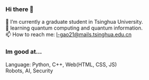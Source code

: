 ### Hi there 👋
🔭 I’m currently a graduate student in Tsinghua University.    
🌱 learning quantum computing and quantum information.  
📫 How to reach me: l-gao21@mails.tsinghua.edu.cn  

### Im good at...
Language: Python, C++, Web(HTML, CSS, JS)  
Robots, AI, Security


<!--
**cimeguy/cimeguy** is a ✨ _special_ ✨ repository because its `README.md` (this file) appears on your GitHub profile.

Here are some ideas to get you started:

- 🔭 I’m currently working on ...
- 🌱 I’m currently learning ...
- 👯 I’m looking to collaborate on ...
- 🤔 I’m looking for help with ...
- 💬 Ask me about ...
- 📫 How to reach me: ...
- 😄 Pronouns: ...
- ⚡ Fun fact: ...
-->
